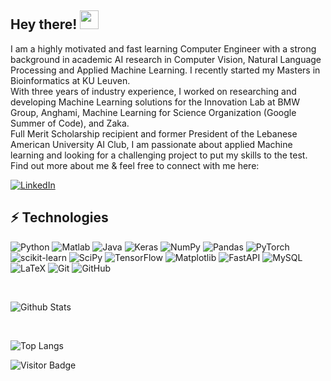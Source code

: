 ## Hey there! <img src="https://raw.githubusercontent.com/aemmadi/aemmadi/master/wave.gif" width="30px">

I am a highly motivated and fast learning Computer Engineer with a strong background in academic AI research in Computer Vision, Natural Language Processing and Applied Machine Learning. I recently started my Masters in Bioinformatics at KU Leuven. <br>
With three years of industry experience, I worked on researching and developing Machine Learning solutions for the Innovation Lab at BMW Group, Anghami, Machine Learning for Science Organization (Google Summer of Code), and Zaka. <br>
Full Merit Scholarship recipient and former President of the Lebanese American University AI Club, I am passionate about applied Machine learning and looking for a challenging project to put my skills to the test. Find out more about me & feel free to connect with me here:

[![LinkedIn](https://img.shields.io/badge/linkedin-%230077B5.svg?style=for-the-badge&logo=linkedin&logoColor=white)](https://www.linkedin.com/in/anisdismail/)

## ⚡ Technologies

![Python](https://img.shields.io/badge/python-3670A0?style=for-the-badge&logo=python&logoColor=ffdd54)
![Matlab](https://img.shields.io/badge/-MATLAB-orange?style=for-the-badge)
![Java](https://img.shields.io/badge/java-%23ED8B00.svg?style=for-the-badge&logo=java&logoColor=white)
![Keras](https://img.shields.io/badge/Keras-%23D00000.svg?style=for-the-badge&logo=Keras&logoColor=white)
![NumPy](https://img.shields.io/badge/numpy-%23013243.svg?style=for-the-badge&logo=numpy&logoColor=white)
![Pandas](https://img.shields.io/badge/pandas-%23150458.svg?style=for-the-badge&logo=pandas&logoColor=white)
![PyTorch](https://img.shields.io/badge/PyTorch-%23EE4C2C.svg?style=for-the-badge&logo=PyTorch&logoColor=white)
![scikit-learn](https://img.shields.io/badge/scikit--learn-%23F7931E.svg?style=for-the-badge&logo=scikit-learn&logoColor=white)
![SciPy](https://img.shields.io/badge/SciPy-%230C55A5.svg?style=for-the-badge&logo=scipy&logoColor=%white)
![TensorFlow](https://img.shields.io/badge/TensorFlow-%23FF6F00.svg?style=for-the-badge&logo=TensorFlow&logoColor=white)
![Matplotlib](https://img.shields.io/badge/-Matplotlib-E34A86?style=for-the-badge)
![FastAPI](https://img.shields.io/badge/FastAPI-005571?style=for-the-badge&logo=fastapi)
![MySQL](https://img.shields.io/badge/mysql-%2300f.svg?style=for-the-badge&logo=mysql&logoColor=white)
![LaTeX](https://img.shields.io/badge/latex-%23008080.svg?style=for-the-badge&logo=latex&logoColor=white)
![Git](https://img.shields.io/badge/git-%23F05033.svg?style=for-the-badge&logo=git&logoColor=white)
![GitHub](https://img.shields.io/badge/github-%23121011.svg?style=for-the-badge&logo=github&logoColor=white)

<br>

![Github Stats](https://github-readme-stats.vercel.app/api?username=anisdismail&count_private=true&show_icons=true&include_all_commits=true&hide_rank=true)

<br>

![Top Langs](https://github-readme-stats.vercel.app/api/top-langs/?username=anisdismail&count_private=true&hide=TeX&layout=compact)

![Visitor Badge](https://visitor-badge.laobi.icu/badge?page_id=anisdismail.anisdismail)
